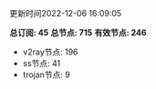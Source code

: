 更新时间2022-12-06 16:09:05

**总订阅: 45**
**总节点: 715**
**有效节点: 246**
- v2ray节点: 196
- ss节点: 41
- trojan节点: 9
